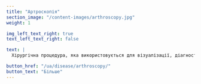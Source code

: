 ```yaml
---
title: "Артроскопія"
section_image: "/content-images/arthroscopy.jpg"
weight: 1

img_left_text_right: true
text_left_text_right: false

text: |
  Хірургічна процедура, яка використовується для візуалізації, діагностики і лікування патологій суглобів.

button_href: "/ua/disease/arthroscopy/"
button_text: "Більше"
---
```



